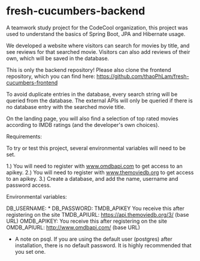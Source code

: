 # fresh-cucumbers-backend

A teamwork study project for the CodeCool organization, this project was used to understand the basics of Spring Boot, 
JPA and Hibernate usage.


We developed a website where visitors can search for movies by title, and see reviews for that searched movie.
Visitors can also add reviews of their own, which will be saved in the database.

This is only the backend repository! Please also clone the frontend repository, which you can find here:
https://github.com/thaoPhLam/fresh-cucumbers-frontend

To avoid duplicate entries in the database, every search string will be queried from the database. The external APIs will 
only be queried if there is no database entry with the searched movie title.

On the landing page, you will also find a selection of top rated movies according to IMDB ratings (and the developer's own choices).

Requirements: 

To try or test this project, several environmental variables will need to be set. 

1.) You will need to register with www.omdbapi.com to get access to an apikey. 
2.) You will need to register with www.themoviedb.org to get access to an apikey.
3.) Create a database, and add the name, username and password access.

Environmental variables: 

DB_USERNAME: *
DB_PASSWORD:
TMDB_APIKEY You receive this after registering on the site
TMDB_APIURL: https://api.themoviedb.org/3/ (base URL)
OMDB_APIKEY: You receive this after registering on the site
OMDB_APIURL: http://www.omdbapi.com/ (base URL)

* A note on psql. If you are using the default user (postgres) after installation, there is no default password.
It is highly recommended that you set one. 

